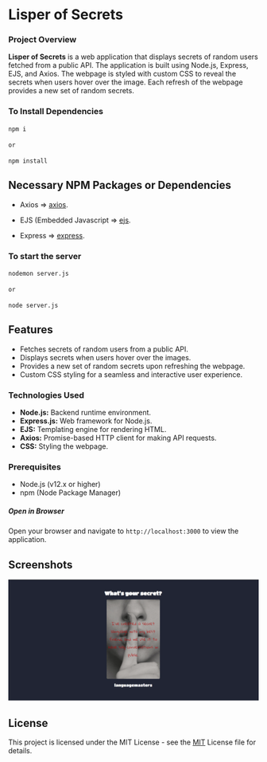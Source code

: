 # Lisper of Secrets

### Project Overview

**Lisper of Secrets** is a web application that displays secrets of random users fetched from a public API. The application is built using Node.js, Express, EJS, and Axios. The webpage is styled with custom CSS to reveal the secrets when users hover over the image. Each refresh of the webpage provides a new set of random secrets.

### To Install Dependencies

```
npm i 

or

npm install
```

## Necessary NPM Packages or Dependencies

* Axios => [axios](https://www.npmjs.com/package/axios).

* EJS (Embedded Javascript => [ejs](https://www.npmjs.com/package/ejs).

* Express => [express](https://www.npmjs.com/package/express).



### To start the server 

```
nodemon server.js 

or

node server.js
```

## Features

* Fetches secrets of random users from a public API.
* Displays secrets when users hover over the images.
* Provides a new set of random secrets upon refreshing the webpage.
* Custom CSS styling for a seamless and interactive user experience.


### Technologies Used

* **Node.js:**  Backend runtime environment.
* **Express.js:**  Web framework for Node.js.
* **EJS:** Templating engine for rendering HTML.
* **Axios:**  Promise-based HTTP client for making API requests.
* **CSS:**  Styling the webpage.

### Prerequisites

* Node.js (v12.x or higher)
* npm (Node Package Manager)

##### Open in Browser

Open your browser and navigate to ```http://localhost:3000``` to view the application.

## Screenshots

![Lisper of secrets web page.](readme-image/image.png "This is a Lisper of secrets web page image.")

## License 

This project is licensed under the MIT License - see the [MIT](https://choosealicense.com/licenses/mit/) License file for details.
